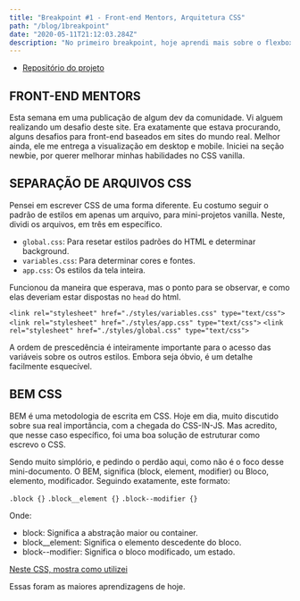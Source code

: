 ```yaml
---
title: "Breakpoint #1 - Front-end Mentors, Arquitetura CSS"
path: "/blog/1breakpoint"
date: "2020-05-11T21:12:03.284Z"
description: "No primeiro breakpoint, hoje aprendi mais sobre o flexbox. Conheci uma plataforma de desafios. Usei do BEM architecture para escrever meu CSS. "
---
```


- [Repositório do projeto](https://github.com/Dheyson/four-card-flexible)

## FRONT-END MENTORS

Esta semana em uma publicação de algum dev da comunidade. Vi alguem realizando um desafio deste site. Era exatamente que estava procurando, alguns desafios para front-end baseados em sites do mundo real. Melhor ainda, ele me entrega a visualização em desktop e mobile. Iniciei na seção newbie, por querer melhorar minhas habilidades no CSS vanilla.

## SEPARAÇÃO DE ARQUIVOS CSS

Pensei em escrever CSS de uma forma diferente. Eu costumo seguir o padrão de estilos em apenas um arquivo, para mini-projetos vanilla. Neste, dividi os arquivos, em três em específico.

- `global.css`: Para resetar estilos padrões do HTML e determinar background.
- `variables.css`: Para determinar cores e fontes.
- `app.css`: Os estilos da tela inteira.

Funcionou da maneira que esperava, mas o ponto para se observar, e como elas deveriam estar dispostas no `head` do html.

`<link rel="stylesheet" href="./styles/variables.css" type="text/css">`
`<link rel="stylesheet" href="./styles/app.css" type="text/css">`
`<link rel="stylesheet" href="./styles/global.css" type="text/css">`

A ordem de prescedência é inteiramente importante para o acesso das variáveis sobre os outros estilos. Embora seja óbvio, é um detalhe facilmente esquecível.

## BEM CSS

BEM é uma metodologia de escrita em CSS. Hoje em dia, muito discutido sobre sua real importância, com a chegada do CSS-IN-JS. Mas acredito, que nesse caso específico, foi uma boa solução de estruturar como escrevo o CSS.

Sendo muito simplório, e pedindo o perdão aqui, como não é o foco desse mini-documento. O BEM, significa (block, element, modifier) ou Bloco, elemento, modificador. Seguindo exatamente, este formato:

`.block {}`
`.block__element {}`
`.block--modifier {}`

Onde:

- block: Significa a abstração maior ou container.
- block__element: Significa o elemento descedente do bloco.
- block--modifier: Significa o bloco modificado, um estado.

[Neste CSS, mostra como utilizei](https://github.com/Dheyson/four-card-flexible/blob/master/styles/app.css)

Essas foram as maiores aprendizagens de hoje.
